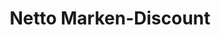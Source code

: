 ---
title: "Netto Marken-Discount"
url: /heidenheim-an-der-brenz/netto-marken-discount/
shop: Supermarkt
---